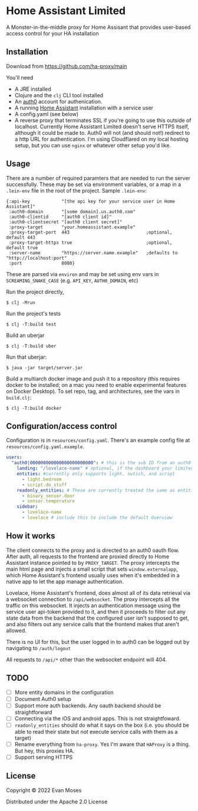 # Home Assistant Limited

A Monster-in-the-middle proxy for Home Assisant that provides user-based access control for your HA installation

## Installation

Download from https://github.com/ha-proxy/main

You'll need

 * A JRE installed
 * Clojure and the `clj` CLI tool installed
 * An [auth0](https://auth0.com) account for authenication.
 * A running [Home Assistant](https://home-assistant.io/) installation with a service user
 * A config.yaml (see below)
 * A reverse proxy that terminates SSL if you're going to use this outside of localhost.  Currently Home Assistant Limited doesn't serve HTTPS itself, although it could be made to. Auth0 will not (and should not!) redirect to a http URL for authentication.  I'm using Cloudflared on my local hosting setup, but you can use `nginx` or whatever other setup you'd like.


## Usage

There are a number of required paramters that are needed to run the server successfully.  These may be set via environment variables, or a map in a `.lein-env` file in the root of the project.  Sample `.lein-env`:

```edn
{:api-key            "[the api key for your service user in Home Assistant]"
 :auth0-domain       "[some domain].us.auth0.com"
 :auth0-clientid     "[auth0 client id]"
 :auth0-clientsecret "[auth0 client secret]"
 :proxy-target       "your.homeassistant.example"
 :proxy-target-port  443                             ;optional, default 443
 :proxy-target-https true                            ;optional, default true
 :server-name        "https://server.name.example"   ;defaults to "http://localhost:port"
 :port               8080}
```
These are parsed via `environ` and may be set using env vars in `SCREAMING_SNAKE_CASE` (e.g. `API_KEY`, `AUTH0_DOMAIN`, etc)


Run the project directly,

    $ clj -Mrun

Run the project's tests

    $ clj -T:build test

Build an uberjar

    $ clj -T:build uber


Run that uberjar:

    $ java -jar target/server.jar

Build a multiarch docker image and push it to a repository (this requires docker to be installed; on a mac you need to enable experimental features on Docker Desktop).  To set repo, tag, and architectures, see the vars in `build.clj`:

    $ clj -T:build docker

## Configuration/access control

Configuration is in `resources/config.yaml`. There's an example config file at `resources/config.yaml.example`.

```yaml
users:
  "auth0|000000000000000000000000": # this is the sub ID from an auth0 ID token, it identifies the user
    landing: "/lovelace-name" # optional, if the dashboard your limited user is using isn't the default, you'll need to set this here.
    entities: #currently only supports light, swtich, and script
      - light.bedroom
      - script.do_stuff
    readonly_entities: # These are currently treated the same as entities
      - binary_sensor.door
      - sensor.temperature
    sidebar:
      - lovelace-name
      - lovelace # include this to include the default Overview
```

## How it works

The client connects to the proxy and is directed to an auth0 oauth flow.  After auth, all requests to the frontend are proxied directly to Home Assistant instance pointed to by `PROXY_TARGET`.  The proxy intercepts the main html page and injects a small script that sets `window.externalapp`, which Home Assistant's frontend usually uses when it's embedded in a native app to let the app manage authentication.

Lovelace, Home Assistant's frontend, does almost all of its data retrieval via a websocket connection to `/api/websocket`.  The proxy intercepts all the traffic on this websocket.  It injects an authentication message using the service user api-token provided to it, and then it proceeds to filter out any state data from the backend that the configured user isn't supposed to get, and also filters out any service calls that the frontend makes that aren't allowed.

There is no UI for this, but the user logged in to auth0 can be logged out by navigating to `/auth/logout`

All requests to `/api/*` other than the websocket endpoint will 404.

## TODO

-  [ ] More entity domains in the configuration
-  [ ] Document Auth0 setup
-  [ ] Support more auth backends.  Any oauth backend should be straightforward
-  [ ] Connecting via the iOS and android apps. This is not straightfoward.
-  [ ] `readonly_entities` should do what it says on the box (i.e. you should be able to read their state but not execute service calls with them as a target)
-  [ ] Rename everything from `ha-proxy`. Yes I'm aware that `HAProxy` is a thing.  But hey, this proxies HA.
-  [ ] Support serving HTTPS

## License

Copyright © 2022 Evan Moses

Distributed under the Apache 2.0 License
